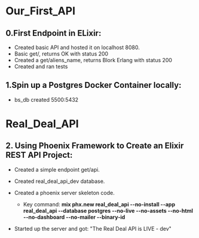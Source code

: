 # Our_First_API
## 0.First Endpoint in ELixir:
 * Created basic API and hosted it on localhost 8080.
 * Basic get/, returns OK with status 200
 * Created a get/aliens_name, returns Blork Erlang with status 200
 * Created and ran tests

## 1.Spin up a Postgres Docker Container locally:
 * bs_db created 5500:5432
# Real_Deal_API
## 2. Using Phoenix Framework to Create an Elixir REST API Project:
 * Created a simple endpoint get/api.
 * Created real_deal_api_dev database.
 * Created a phoenix server skeleton code.
	* Key command: **mix phx.new real_deal_api --no-install --app real_deal_api --database postgres --no-live --no-assets --no-html --no-dashboard --no-mailer --binary-id**

 * Started up the server and got: "The Real Deal API is LIVE - dev" 
